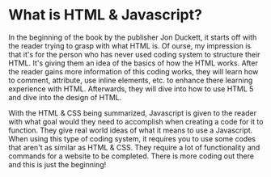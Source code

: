 <!DOCTYPE html>
<html>

<head>
  <meta charset="utf-8">
  <meta name="viewport" content="width=device-width">
  <title>What is HTML & Javascript?</title>
  <link href="style.css" rel="stylesheet"
  type="text/css" />
</head>

<body>

  <h1> What is HTML & Javascript?</h1>

   <body>  
   
<p> In the beginning of the book by the publisher Jon Duckett, it starts off with the reader trying to grasp with what HTML is. Of ourse, my impression is that it's for the person who has never used coding system to structure their HTML. It's giving them an idea of the basics of how the HTML works. After the reader gains more information of this coding works, they will learn how to comment, attribute, use inline elements, etc. to enhance there learning experience with HTML. Afterwards, they will dive into how to use HTML 5 and dive into the design of HTML. </p> 

<p> With the HTML & CSS being summarized, Javascript is given to the reader with what goal would they need to accomplish when creating a code for it to function. They give real world ideas of what it means to use a Javascript. When using this type of coding system, it requires you to use some codes that aren't as similar as HTML & CSS. They require a lot of functionality and commands for a website to be completed. There is more coding out there and this is just the beginning!  </p>

    
</body>

</html>